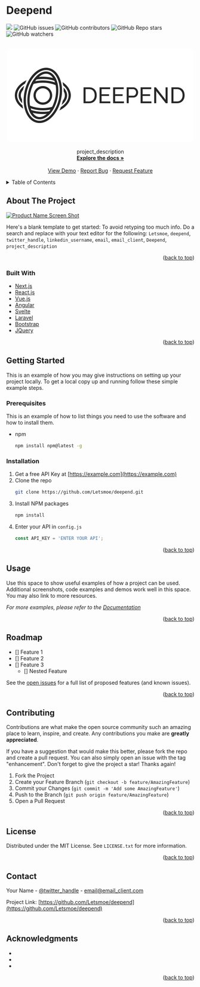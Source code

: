 # Deepend


![](https://img.shields.io/github/license/Letsmoe/deepend?label=License)
<img alt="GitHub issues" src="https://img.shields.io/github/issues/Letsmoe/deepend?label=Issues">
<img alt="GitHub contributors" src="https://img.shields.io/github/contributors/Letsmoe/deepend?label=Contributors">
<img alt="GitHub Repo stars" src="https://img.shields.io/github/stars/Letsmoe/deepend?label=Stars">
<img alt="GitHub watchers" src="https://img.shields.io/github/watchers/Letsmoe/deepend?label=Watchers">



<!-- PROJECT LOGO -->
<br />
<div align="center">
  <a href="https://github.com/Letsmoe/deepend">
    <img src="images/logo.svg" alt="Logo" width="500" height="250">
  </a>


  <p align="center">
    project_description
    <br />
    <a href="https://continuum-ai.de/doc/deepend/"><strong>Explore the docs »</strong></a>
    <br />
    <br />
    <a href="https://github.com/Letsmoe/deepend">View Demo</a>
    ·
    <a href="https://github.com/Letsmoe/deepend/issues">Report Bug</a>
    ·
    <a href="https://github.com/Letsmoe/deepend/issues">Request Feature</a>
  </p>
</div>



<!-- TABLE OF CONTENTS -->
<details>
  <summary>Table of Contents</summary>
  <ol>
    <li>
      <a href="#about-the-project">About The Project</a>
      <ul>
        <li><a href="#built-with">Built With</a></li>
      </ul>
    </li>
    <li>
      <a href="#getting-started">Getting Started</a>
      <ul>
        <li><a href="#prerequisites">Prerequisites</a></li>
        <li><a href="#installation">Installation</a></li>
      </ul>
    </li>
    <li><a href="#usage">Usage</a></li>
    <li><a href="#roadmap">Roadmap</a></li>
    <li><a href="#contributing">Contributing</a></li>
    <li><a href="#license">License</a></li>
    <li><a href="#contact">Contact</a></li>
    <li><a href="#acknowledgments">Acknowledgments</a></li>
  </ol>
</details>



<!-- ABOUT THE PROJECT -->
## About The Project

[![Product Name Screen Shot][product-screenshot]](https://example.com)

Here's a blank template to get started: To avoid retyping too much info. Do a search and replace with your text editor for the following: `Letsmoe`, `deepend`, `twitter_handle`, `linkedin_username`, `email`, `email_client`, `Deepend`, `project_description`

<p align="right">(<a href="#top">back to top</a>)</p>



### Built With

* [Next.js](https://nextjs.org/)
* [React.js](https://reactjs.org/)
* [Vue.js](https://vuejs.org/)
* [Angular](https://angular.io/)
* [Svelte](https://svelte.dev/)
* [Laravel](https://laravel.com)
* [Bootstrap](https://getbootstrap.com)
* [JQuery](https://jquery.com)

<p align="right">(<a href="#top">back to top</a>)</p>



<!-- GETTING STARTED -->
## Getting Started

This is an example of how you may give instructions on setting up your project locally.
To get a local copy up and running follow these simple example steps.

### Prerequisites

This is an example of how to list things you need to use the software and how to install them.
* npm
  ```sh
  npm install npm@latest -g
  ```

### Installation

1. Get a free API Key at [https://example.com](https://example.com)
2. Clone the repo
   ```sh
   git clone https://github.com/Letsmoe/deepend.git
   ```
3. Install NPM packages
   ```sh
   npm install
   ```
4. Enter your API in `config.js`
   ```js
   const API_KEY = 'ENTER YOUR API';
   ```

<p align="right">(<a href="#top">back to top</a>)</p>



<!-- USAGE EXAMPLES -->
## Usage

Use this space to show useful examples of how a project can be used. Additional screenshots, code examples and demos work well in this space. You may also link to more resources.

_For more examples, please refer to the [Documentation](https://example.com)_

<p align="right">(<a href="#top">back to top</a>)</p>



<!-- ROADMAP -->
## Roadmap

- [] Feature 1
- [] Feature 2
- [] Feature 3
    - [] Nested Feature

See the [open issues](https://github.com/Letsmoe/deepend/issues) for a full list of proposed features (and known issues).

<p align="right">(<a href="#top">back to top</a>)</p>



<!-- CONTRIBUTING -->
## Contributing

Contributions are what make the open source community such an amazing place to learn, inspire, and create. Any contributions you make are **greatly appreciated**.

If you have a suggestion that would make this better, please fork the repo and create a pull request. You can also simply open an issue with the tag "enhancement".
Don't forget to give the project a star! Thanks again!

1. Fork the Project
2. Create your Feature Branch (`git checkout -b feature/AmazingFeature`)
3. Commit your Changes (`git commit -m 'Add some AmazingFeature'`)
4. Push to the Branch (`git push origin feature/AmazingFeature`)
5. Open a Pull Request

<p align="right">(<a href="#top">back to top</a>)</p>



<!-- LICENSE -->
## License

Distributed under the MIT License. See `LICENSE.txt` for more information.

<p align="right">(<a href="#top">back to top</a>)</p>



<!-- CONTACT -->
## Contact

Your Name - [@twitter_handle](https://twitter.com/twitter_handle) - email@email_client.com

Project Link: [https://github.com/Letsmoe/deepend](https://github.com/Letsmoe/deepend)

<p align="right">(<a href="#top">back to top</a>)</p>



<!-- ACKNOWLEDGMENTS -->
## Acknowledgments

* []()
* []()
* []()

<p align="right">(<a href="#top">back to top</a>)</p>



<!-- MARKDOWN LINKS & IMAGES -->
<!-- https://www.markdownguide.org/basic-syntax/#reference-style-links -->
[contributors-shield]: https://img.shields.io/github/contributors/Letsmoe/deepend.svg?style=for-the-badge
[contributors-url]: https://github.com/Letsmoe/deepend/graphs/contributors
[forks-shield]: https://img.shields.io/github/forks/Letsmoe/deepend.svg?style=for-the-badge
[forks-url]: https://github.com/Letsmoe/deepend/network/members
[stars-shield]: https://img.shields.io/github/stars/Letsmoe/deepend.svg?style=for-the-badge
[stars-url]: https://github.com/Letsmoe/deepend/stargazers
[issues-shield]: https://img.shields.io/github/issues/Letsmoe/deepend.svg?style=for-the-badge
[issues-url]: https://github.com/Letsmoe/deepend/issues
[license-shield]: https://img.shields.io/github/license/Letsmoe/deepend.svg?style=for-the-badge
[license-url]: https://github.com/Letsmoe/deepend/blob/master/LICENSE.txt
[linkedin-shield]: https://img.shields.io/badge/-LinkedIn-black.svg?style=for-the-badge&logo=linkedin&colorB=555
[linkedin-url]: https://linkedin.com/in/linkedin_username
[product-screenshot]: images/screenshot.png
